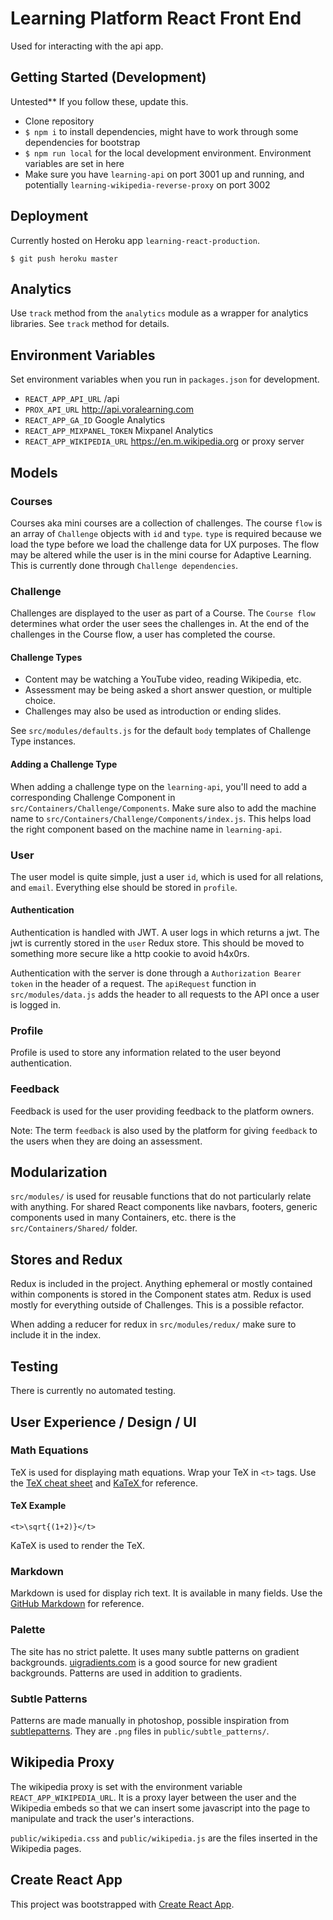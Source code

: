 # Learning Platform React Front End
Used for interacting with the api app.

## Getting Started (Development)
Untested** If you follow these, update this.

* Clone repository
* `$ npm i` to install dependencies, might have to work through some dependencies for bootstrap
* `$ npm run local` for the local development environment. Environment variables are set in here
* Make sure you have `learning-api` on port 3001 up and running, and potentially `learning-wikipedia-reverse-proxy` on port 3002


## Deployment
Currently hosted on Heroku app `learning-react-production`.

`$ git push heroku master`

## Analytics
Use `track` method from the `analytics` module as a wrapper for analytics libraries. See `track` method for details.

## Environment Variables
Set environment variables when you run in `packages.json` for development.

* `REACT_APP_API_URL` /api
* `PROX_API_URL` http://api.voralearning.com
* `REACT_APP_GA_ID` Google Analytics
* `REACT_APP_MIXPANEL_TOKEN` Mixpanel Analytics
* `REACT_APP_WIKIPEDIA_URL` https://en.m.wikipedia.org or proxy server

## Models

### Courses
Courses aka mini courses are a collection of challenges.
The course `flow` is an array of `Challenge` objects with `id` and `type`. `type` is required because we load the type before we load the challenge data for UX purposes. The flow may be altered while the user is in the mini course for Adaptive Learning. This is currently done through `Challenge dependencies`.

### Challenge
Challenges are displayed to the user as part of a Course.
The `Course flow` determines what order the user sees the challenges in. At the end of the challenges in the Course flow, a user has completed the course.

#### Challenge Types
* Content may be watching a YouTube video, reading Wikipedia, etc.
* Assessment may be being asked a short answer question, or multiple choice.
* Challenges may also be used as introduction or ending slides.

See `src/modules/defaults.js` for the default `body` templates of Challenge Type instances.

#### Adding a Challenge Type
When adding a challenge type on the `learning-api`, you'll need to add a corresponding Challenge Component in `src/Containers/Challenge/Components`. Make sure also to add the machine name to `src/Containers/Challenge/Components/index.js`. This helps load the right component based on the machine name in `learning-api`.

### User
The user model is quite simple, just a user `id`, which is used for all relations, and `email`. Everything else should be stored in `profile`.

#### Authentication
Authentication is handled with JWT. A user logs in which returns a jwt. The jwt is currently stored in the `user` Redux store. This should be moved to something more secure like a http cookie to avoid h4x0rs.

Authentication with the server is done through a `Authorization Bearer token` in the header of a request. The `apiRequest` function in `src/modules/data.js` adds the header to all requests to the API once a user is logged in.

### Profile
Profile is used to store any information related to the user beyond authentication.

### Feedback
Feedback is used for the user providing feedback to the platform owners.

Note: The term `feedback` is also used by the platform for giving `feedback` to the users when they are doing an assessment.

## Modularization
`src/modules/` is used for reusable functions that do not particularly relate with anything. For shared React components like navbars, footers, generic components used in many Containers, etc. there is the `src/Containers/Shared/` folder.

## Stores and Redux
Redux is included in the project. Anything ephemeral or mostly contained within components is stored in the Component states atm. Redux is used mostly for everything outside of Challenges. This is a possible refactor.

When adding a reducer for redux in `src/modules/redux/` make sure to include it in the index.

## Testing
There is currently no automated testing.

## User Experience / Design / UI

### Math Equations
TeX is used for displaying math equations. Wrap your TeX in `<t>` tags. Use the [TeX cheat sheet](https://www.math.brown.edu/~jhs/ReferenceCards/TeXRefCard.v1.5.pdf) and [KaTeX ](https://github.com/Khan/KaTeX/wiki/Function-Support-in-KaTeX) for reference.

#### TeX Example
`<t>\sqrt{(1+2)}</t>`

KaTeX is used to render the TeX.

### Markdown
Markdown is used for display rich text. It is available in many fields. Use the [GitHub Markdown](https://guides.github.com/pdfs/markdown-cheatsheet-online.pdf) for reference.

### Palette
The site has no strict palette. It uses many subtle patterns on gradient backgrounds. [uigradients.com](uigradients.com) is a good source for new gradient backgrounds. Patterns are used in addition to gradients.

### Subtle Patterns
Patterns are made manually in photoshop, possible inspiration from [subtlepatterns](https://www.toptal.com/designers/subtlepatterns/). They are `.png` files in `public/subtle_patterns/`.

## Wikipedia Proxy
The wikipedia proxy is set with the environment variable `REACT_APP_WIKIPEDIA_URL`. It is a proxy layer between the user and the Wikipedia embeds so that we can insert some javascript into the page to manipulate and track the user's interactions.

`public/wikipedia.css` and `public/wikipedia.js` are the files inserted in the Wikipedia pages.

## Create React App
This project was bootstrapped with [Create React App](https://github.com/facebookincubator/create-react-app).
